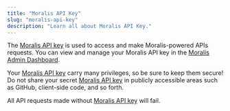 ```yaml
---
title: "Moralis API Key"
slug: "moralis-api-key"
description: "Learn all about Moralis API Key."
---
```

The [Moralis API key](https://docs.moralis.io/docs/quickstart#step-2-get-api-key) is used to access and make Moralis-powered APIs requests. You can view and manage your Moralis API key in the [Moralis Admin Dashboard](https://admin.moralis.io).

Your [Moralis API key](https://docs.moralis.io/docs/quickstart#step-2-get-api-key) carry many privileges, so be sure to keep them secure! Do not share your secret [Moralis API key](https://docs.moralis.io/docs/quickstart#step-2-get-api-key) in publicly accessible areas such as GitHub, client-side code, and so forth.

All API requests made without [Moralis API key](https://docs.moralis.io/docs/quickstart#step-2-get-api-key) will fail.